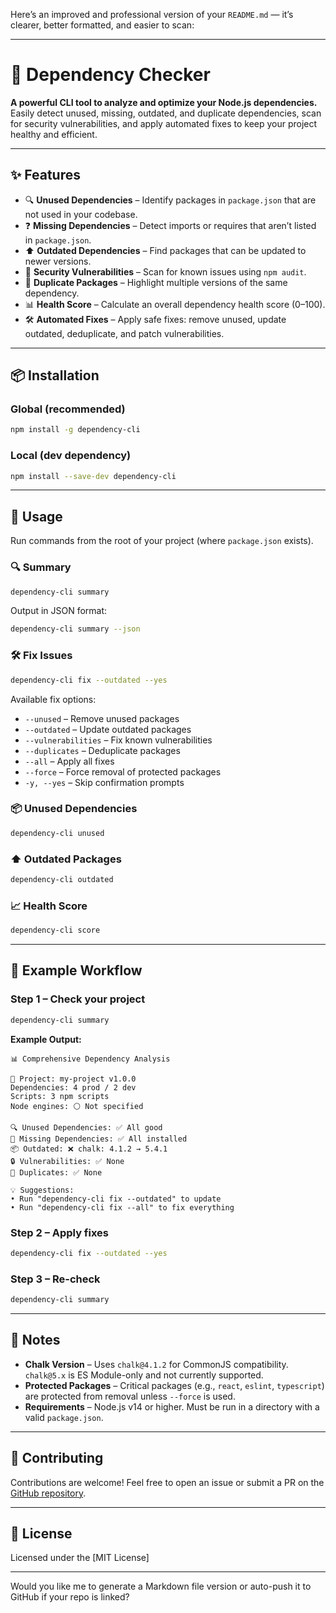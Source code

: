 Here’s an improved and professional version of your `README.md` — it’s clearer, better formatted, and easier to scan:

---

# 🧩 Dependency Checker

**A powerful CLI tool to analyze and optimize your Node.js dependencies.**
Easily detect unused, missing, outdated, and duplicate dependencies, scan for security vulnerabilities, and apply automated fixes to keep your project healthy and efficient.

---

## ✨ Features

* 🔍 **Unused Dependencies** – Identify packages in `package.json` that are not used in your codebase.
* ❓ **Missing Dependencies** – Detect imports or requires that aren’t listed in `package.json`.
* ⬆️ **Outdated Dependencies** – Find packages that can be updated to newer versions.
* 🔐 **Security Vulnerabilities** – Scan for known issues using `npm audit`.
* 🧬 **Duplicate Packages** – Highlight multiple versions of the same dependency.
* 📊 **Health Score** – Calculate an overall dependency health score (0–100).
* 🛠️ **Automated Fixes** – Apply safe fixes: remove unused, update outdated, deduplicate, and patch vulnerabilities.

---

## 📦 Installation

### Global (recommended)

```bash
npm install -g dependency-cli
```

### Local (dev dependency)

```bash
npm install --save-dev dependency-cli
```

---

## 🚀 Usage

Run commands from the root of your project (where `package.json` exists).

### 🔍 Summary

```bash
dependency-cli summary
```

Output in JSON format:

```bash
dependency-cli summary --json
```

### 🛠 Fix Issues

```bash
dependency-cli fix --outdated --yes
```

Available fix options:

* `--unused` – Remove unused packages
* `--outdated` – Update outdated packages
* `--vulnerabilities` – Fix known vulnerabilities
* `--duplicates` – Deduplicate packages
* `--all` – Apply all fixes
* `--force` – Force removal of protected packages
* `-y, --yes` – Skip confirmation prompts

### 📦 Unused Dependencies

```bash
dependency-cli unused
```

### ⬆️ Outdated Packages

```bash
dependency-cli outdated
```

### 📈 Health Score

```bash
dependency-cli score
```

---

## 🧪 Example Workflow

### Step 1 – Check your project

```bash
dependency-cli summary
```

**Example Output:**

```
📊 Comprehensive Dependency Analysis

🚀 Project: my-project v1.0.0
Dependencies: 4 prod / 2 dev
Scripts: 3 npm scripts
Node engines: ⚪ Not specified

🔍 Unused Dependencies: ✅ All good  
🔗 Missing Dependencies: ✅ All installed  
📦 Outdated: ❌ chalk: 4.1.2 → 5.4.1  
🔒 Vulnerabilities: ✅ None  
🔁 Duplicates: ✅ None  

💡 Suggestions:
• Run "dependency-cli fix --outdated" to update
• Run "dependency-cli fix --all" to fix everything
```

### Step 2 – Apply fixes

```bash
dependency-cli fix --outdated --yes
```

### Step 3 – Re-check

```bash
dependency-cli summary
```

---

## 📌 Notes

* **Chalk Version** – Uses `chalk@4.1.2` for CommonJS compatibility. `chalk@5.x` is ES Module-only and not currently supported.
* **Protected Packages** – Critical packages (e.g., `react`, `eslint`, `typescript`) are protected from removal unless `--force` is used.
* **Requirements** – Node.js v14 or higher. Must be run in a directory with a valid `package.json`.

---

## 🤝 Contributing

Contributions are welcome!
Feel free to open an issue or submit a PR on the [GitHub repository](https://github.com/your-username/dependency-cli).

---

## 📄 License

Licensed under the [MIT License] 

---

Would you like me to generate a Markdown file version or auto-push it to GitHub if your repo is linked?

